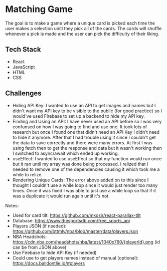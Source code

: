 # Matching Game
The goal is to make a game where a unique card is picked each time the user makes a selection unitl they pick all of the cards. The cards will shuffle whenever a pick is made and the user can pick the difficulty of their liking.

## Tech Stack
- React
- JavaScript
- HTML
- CSS

## Challenges
- Hiding API Key: I wanted to use an API to get images and names but I didn't want my API key to be visible to the public (for good practice) so I would've used Firebase to set up a backend to hide my API key.
- Finding and Using an API: I have never used an API before so I was very confunsed on how I was going to find and use one. It took lots of research but once I found one that didn't need an API Key I didn't need to hide it anymore. After that I had trouble using it since I couldn't get the data to save correctly and there were many errors. At first I was using fetch then to get the response and data but it wasn't working then I switched to async/await which ended up working.
- useEffect: I wanted to use useEffect so that my function would run once but it ran until my array was done being processed. I relized that I needed to remove one of the dependencies causing it which took me a while to relize.
- Rendering Unique Cards: The error above added on to this since I thought I couldn't use a while loop since it would just render too many times. Once it was fixed I was able to just use a while loop so that if it was a duplicate it would run again until it's not.

Notes:
- Used for card tilt: https://github.com/mkosir/react-parallax-tilt
- Database: https://www.thesportsdb.com/free_sports_api
- Players JSON (if needed): https://github.com/bttmly/nba/blob/master/data/players.json
- NBA Headshots: https://cdn.nba.com/headshots/nba/latest/1040x760/{playerId}.png (id can be from JSON above)
- Use Firebase to hide API Key (if needed)
- Could use to get players names instead of manual (optional): https://docs.balldontlie.io/#players